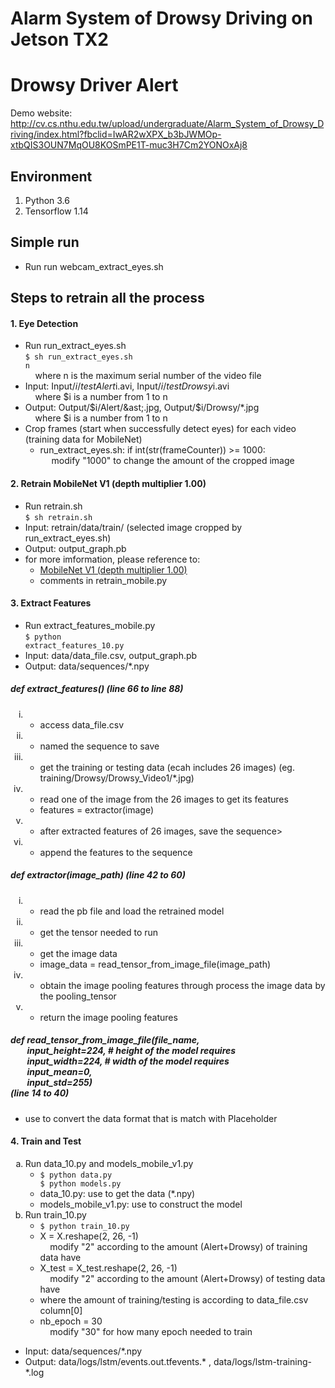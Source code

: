 # Alarm System of Drowsy Driving on Jetson TX2

# Drowsy Driver Alert
Demo website: http://cv.cs.nthu.edu.tw/upload/undergraduate/Alarm_System_of_Drowsy_Driving/index.html?fbclid=IwAR2wXPX_b3bJWMOp-xtbQIS3OUN7MqOU8KOSmPE1T-muc3H7Cm2YONOxAj8
## Environment
1. Python 3.6
2. Tensorflow 1.14
## Simple run
* Run run webcam_extract_eyes.sh<br>
## Steps to retrain all the process
#### 1. Eye Detection
* Run run_extract_eyes.sh<br>
<code>$ sh run_extract_eyes.sh n</code><br>
&nbsp;&nbsp;&nbsp;&nbsp;where n is the maximum serial number of the video file
* Input: Input/$i/testAlert$i.avi, Input/$i/testDrowsy$i.avi<br>
&nbsp;&nbsp;&nbsp;&nbsp;where $i is a number from 1 to n
* Output: Output/$i/Alert/&ast;.jpg, Output/$i/Drowsy/&ast;.jpg<br>
&nbsp;&nbsp;&nbsp;&nbsp;where $i is a number from 1 to n
* Crop frames (start when successfully detect eyes) for each video (training data for MobileNet)
	* run_extract_eyes.sh: if int(str(frameCounter)) >= 1000:<br>
	&emsp; modify "1000" to change the amount of the cropped image

#### 2. Retrain MobileNet V1 (depth multiplier 1.00)
* Run retrain.sh <br>
<code>$ sh retrain.sh</code>
* Input: retrain/data/train/	(selected image cropped by run_extract_eyes.sh)
* Output: output_graph.pb
* for more imformation, please reference to:
	* [MobileNet V1 (depth multiplier 1.00)](https://www.tensorflow.org/hub/tutorials/image_retraining)
	* comments in retrain_mobile.py

#### 3. Extract Features
* Run extract_features_mobile.py<br>
<code>$ python extract_features_10.py</code>
* Input: data/data_file.csv, output_graph.pb
* Output: data/sequences/*.npy

##### def extract_features() (line 66 to line 88)
<ol style="list-style-type:lower-roman;">
<li><ul><li>access data_file.csv</li></ul></li>
<li><ul><li>named the sequence to save</li></ul></li>
<li><ul><li>get the training or testing data (ecah includes 26 images) (eg. training/Drowsy/Drowsy_Video1/*.jpg)</li></ul></li>
<li><ul><li>read one of the image from the 26 images to get its features</li><li>
features = extractor(image)</li></ul></li>
<li><ul><li>after extracted features of 26 images, save the sequence></li></ul></li>
<li><ul><li>append the features to the sequence</li></ul></li>
</ol>

##### def extractor(image_path) (line 42 to 60)
<ol style="list-style-type:lower-roman;">
  <li><ul><li>read the pb file and load the retrained model</li></ul></li>
  <li><ul><li>get the tensor needed to run</li></ul></li>
  <li><ul><li>get the image data</li><li>
  image_data = read_tensor_from_image_file(image_path)</li></ul></li>
  <li><ul><li>obtain the image pooling features through process the image data by the pooling_tensor</li></ul></li>
  <li><ul><li>return the image pooling features</li></ul></li>
</ol>

##### def read_tensor_from_image_file(file_name,<br>&nbsp;&nbsp;&nbsp;&nbsp;&nbsp;&nbsp;&nbsp;&nbsp;input_height=224, # height of the model requires<br>&nbsp;&nbsp;&nbsp;&nbsp;&nbsp;&nbsp;&nbsp;&nbsp;input_width=224,  # width of the model requires<br>&nbsp;&nbsp;&nbsp;&nbsp;&nbsp;&nbsp;&nbsp;&nbsp;input_mean=0,<br>&nbsp;&nbsp;&nbsp;&nbsp;&nbsp;&nbsp;&nbsp;&nbsp;input_std=255)<br>(line 14 to 40)
* use to convert the data format that is match with Placeholder
		
#### 4. Train and Test
<ol style="list-style-type:lower-alpha;">
  <li>Run data_10.py and models_mobile_v1.py<ul>
  	<li><code>$ python data.py<br>$ python models.py</code></li>
    <li>data_10.py: use to get the data (&ast;.npy)</li>
    <li>models_mobile_v1.py: use to construct the model</li>
  </ul></li>
  <li>Run train_10.py<ul>
  	<li><code>$ python train_10.py</code></li>
    <li>X = X.reshape(2, 26, -1)<br>&nbsp;&nbsp;&nbsp;&nbsp;modify "2" according to the amount (Alert+Drowsy) of training data have</li>
    <li>X_test = X_test.reshape(2, 26, -1)<br>&nbsp;&nbsp;&nbsp;&nbsp;modify "2" according to the amount (Alert+Drowsy) of testing data have</li>
    <li>where the amount of training/testing is according to data_file.csv column[0]</li>
    <li>nb_epoch = 30<br>&nbsp;&nbsp;&nbsp;&nbsp;modify "30" for how many epoch needed to train</li>
  </ul></li>
</ol>

* Input: data/sequences/&ast;.npy
* Output: data/logs/lstm/events.out.tfevents.* , data/logs/lstm-training-*.log
